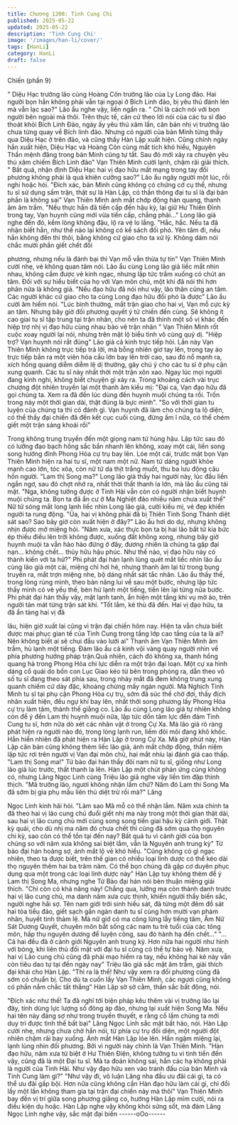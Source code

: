 ```yaml
---
title: Chương 1208: Tinh Cung Chi
published: 2025-05-22
updated: 2025-05-22
description: 'Tinh Cung Chi'
image: '/images/han-li/cover/'
tags: [HanLi]
category: HanLi
draft: false
---
```


Chiến (phần 9)

" Diệu Hạc trưởng lão cùng Hoàng Côn trưởng lão của Ly Long
đảo. Hai người bọn hắn không phải vẫn tại ngoại ở Bích Linh đảo,
bị yêu thú đánh lén mà vẫn lạc sao?" Lão ẩu nghe vậy, liền ngẩn
ra.
" Chỉ là cách nói với bọn người bên ngoài mà thôi. Trên thực tế,
căn cứ theo lời nói của các tu sĩ đào thoát khỏi Bích Linh Đảo,
ngày ấy yêu thú xâm lấn, căn bản nhị vị trưởng lão chưa từng
quay về Bích linh đảo. Nhưng có người của bản Minh từng thấy
qua Diệu Hạc ở trên đảo, và cũng thấy Hàn Lập xuất hiện. Cũng
chính ngày hắn xuất hiện, Diệu Hạc và Hoàng Côn cùng mất tích
khó hiểu, Nguyên Thần mệnh đăng trong bản Minh cũng tự tắt.
Sau đó mới xảy ra chuyện yêu thú xâm chiếm Bích Linh đảo" Vạn
Thiên Minh cười lạnh, chậm rãi giải thích.
" Bất quá, nhận định Diệu Hạc hai vị đạo hữu mất mạng trong tay
đối phương không phải là quá khiên cưỡng sao?" Lão ẩu ngây
người một lúc, rồi nghi hoặc hỏi.
"Đích xác, bản Minh cũng không có chứng cớ cụ thể, nhưng tu sĩ
sử dụng sấm trận, thật sự là Hàn Lập, có thần thông đại tu sĩ là
đại bán phần là không sai" Vạn Thiên Minh ánh mắt chớp động
hàn quang, thanh âm âm trầm.
"Nếu thực hắn đã tiến cấp đến hậu kỳ, lại giữ Hư Thiên Đỉnh trong
tay, Vạn huynh cũng mới vừa tiến cấp, chẳng phải…" Long lão giả
nghe đến đó, kềm lòng không đậu, lộ ra vẻ lo lắng.
"Hắc, hắc. Nếu ta đã nhận biết hắn, như thế nào lại không có kế
sách đối phó. Yên tâm đi, nếu hắn không đến thì thôi, bằng không
cứ giao cho ta xử lý. Không dám nói chắc mười phần giết chết đối

phương, nhưng nếu là đánh bại thì Vạn mỗ vẫn thừa tự tin" Vạn
Thiên Minh cười nhẹ, vẻ không quan tâm nói.
Lão ẩu cùng Long lão giả liếc mắt nhìn nhau, không cầm được vẻ
kinh ngạc, nhưng lập tức trầm xuống có chút an tâm. Đối với sự
hiểu biết của họ với Vạn môn chủ, một khi đã nói thì hơn phân
nửa là không giả.
"Nếu đạo hữu đã nói như vậy, lão thân cũng an tâm. Các người
khác cứ giao cho ta cùng Long đạo hữu đối phó là được" Lão ẩu
cười âm hiểm nói.
"Lúc bình thường, mắt trận giao cho hai vị, Vạn mỗ cực kỳ an tâm.
Nhưng bây giờ đối phương quyết ý tử chiến đến cùng. Sẽ không ít
cao giai tu sĩ tập trung tại trận nhãn, cho nên ta đã thỉnh một số vị
khác đến hiệp trợ nhị vị đạo hữu cùng nhau bảo vệ trận nhãn "
Vạn Thiên Minh rốt cuộc xoay người lại nói, nhưng trên mặt lộ
biểu tình vô cùng quỷ dị.
"Hiệp trợ? Vạn huynh nói rất đúng" Lão giả cả kinh trực tiếp hỏi.
Lần này Vạn Thiên Minh không trực tiếp trả lời, mà bỗng nhiên
giơ tay lên, trong tay áo trực tiếp bắn ra một viên hỏa cầu lớn bay
lên trời cao, sau đó nổ mạnh ra, xích hồng quang diễm diễm lệ dị
thường, gây chú ý cho các tu sĩ ở phụ cận xung quanh. Các tu sĩ
này nhất thời một trận xôn xao.
Ngay lúc mọi người đang kinh nghi, không biết chuyện gì xảy ra.
Trong khoảng cách vài trục chượng đột nhiên truyền lại một thanh
âm kiều mị:
"Đại ca, Vạn đạo hữu đã gọi chúng ta. Xem ra đã đến lúc dùng
đến huynh muội chúng ta rồi. Trốn trong này một thời gian dài,
thật đúng là bực mình".
"So với thời gian tu luyện của chúng ta thì có đánh gì. Vạn huynh
đã làm cho chúng ta lộ diện, có thể thấy đại chiến đã đến kết cục
cuối cùng, đừng ầm ĩ nữa, có thể chém giết một trận sảng khoái
rồi"

Trong không trung truyền đến một giọng nam tử hùng hậu.
Lập tức sau đó có lưỡng đạo bạch hồng sắc bắn nhanh lên
không, xoay một cái, liền song song hướng đỉnh Phong Hỏa cự
trụ bay lên.
Lóe một cái, trước mặt bọn Vạn Thiên Minh hiện ra hai tu sĩ, một
nam một nữ. Nam tử dáng người khỏe mạnh cao lớn, tóc xõa,
còn nữ tử da thịt trắng muốt, thu ba lưu động câu hồn người.
"Lam thị Song ma?" Long lão giả thấy hai người này, lúc đầu liền
ngẩn ngơ, sau đó chợt nhớ ra, nhất thời thất thanh la lớn, mà lão
ẩu cũng tái mặt.
"Nga, không tưởng được ở Tinh Hải vẫn còn có người nhận biết
huynh muội chúng ta. Bọn ta đã ẩn cư ở Ma Nghiệt đảo nhiều
năm chưa xuất thế" Nữ tử sóng mắt long lanh liếc nhìn Long lão
giả, cười kiều mị, vẻ đẹp khiến người ta rung động.
"Ủa, hai vị không phải đã bị Thiên Tinh Song Thánh diệt sát sao?
Sao bây giờ còn xuất hiện ở đây?" Lão ẩu hơi do dự, nhưng
không nhịn được mở miệng hỏi.
"Năm xưa, xác thực bọn ta bị hai lão bất tử kia bức ép thiếu điều
lên trời không được, xuống đất không xong, nhưng bây giờ huynh
muội ta vẫn hảo hảo đứng ở đây, đương nhiên là chúng ta gặp đại
nạn… không chết… thủy hữu hậu phúc. Như thế nào, vị đạo hữu
này có thành kiến với ta hử?" Phi phát đại hán lạnh lùng quét mắt
liếc nhìn lão ẩu cùng lão giả một cái, miệng chỉ hơi hé, nhưng
thanh âm lại từ trong bụng truyền ra, mắt trợn miệng nhe, bộ
dáng nhất sát tắc nhân.
Lão ẩu thấy thế, trong lòng rùng mình, theo bản năng lui về sau
một bước, nhưng lập tức thấy mình có vẻ yếu thế, bèn hừ lạnh
một tiếng, tiến lên lại từng nửa bước.
Phi phát đại hán thấy vậy, mặt lạnh tanh, ẩn hiện một tầng khí vụ
mờ ảo, trên người tản mát từng trận sát khí.
"Tốt lắm, kẻ thù đã đến. Hai vị đạo hữu, ta đã ẩn tàng hai vị đã

lâu, hiện giờ xuất lai cũng vì trận đại chiến hôm nay. Hiện ta vẫn
chưa biết được mai phục gian tế của Tinh Cung trong tầng lớp
cao tầng của ta là ai? Nên không biết ai sẽ chui đầu vào lưới ai"
Thanh âm Vạn Thiên Minh âm trầm, hù lạnh một tiếng.
Đám lão ẩu cả kinh vội vàng quay người nhìn về phía phương
hướng pháp trận.Quả nhiên, cách đó không xa, thanh hồng
quang hà trong Phong Hỏa chi lực diễn ra một trận đại loạn. Một
cự xa hình dáng cổ quái do bốn con Lục Giao kéo từ bên trong
phóng ra, dẫn theo vô số tu sĩ đang theo sát phía sau, trong nháy
mắt đã đem không trung xung quanh chiếm cứ dày đặc, khoảng
chừng mấy ngàn người.
Mà Nghịch Tinh Minh tu sĩ tại phụ cận Phong Hỏa cự trụ, sớm đã
súc thế chờ đợi, thấy địch nhân xuất hiện, đều ngự khí bay lên,
nhất thời song phương lấy Phong Hỏa cự trụ làm tâm, thành thế
giằng co.
Lão ẩu cùng Long lão giả tự nhiên không còn để ý đến Lam thị
huynh muội nữa, lập tức dồn tâm lực đến đám Tinh Cung tu sĩ,
hơn nữa dò xét các nhân vật ở trong Cự Xa.
Mà lão giả rõ ràng phát hiện ra người nào đó, trong lòng lạnh run,
liếm đôi môi đang khô khốc. Hắn hiển nhiên đã phát hiện ra Hàn
Lập ở trong Cự Xa.
Mà giờ phút này, Hàn Lập căn bản cũng không thèm liếc lão giả,
ánh mắt chớp động, thần niệm lập tức rơi trên người vị Vạn đại
môn chủ, hai mắt nhíu lại đánh giá cao thấp.
"Lam thị Song ma!"
Tử bào đại hán thấy đôi nam nữ tu sĩ, giống như Long lão giả lúc
trước, thất thanh la lên.
Hàn Lập một chút phản ứng cũng không có, nhưng Lăng Ngọc
Linh cùng Triệu lão giả nghe vậy liền tim đập thình thịch.
"Mã trưởng lão, ngươi không nhận lầm chứ? Năm đó Lam thi
Song Ma đã sớm bị gia phụ mẫu liên thủ diệt trừ rồi mà?" Lăng

Ngọc Linh kinh hãi hỏi.
"Làm sao Mã mỗ có thể nhận lầm. Năm xưa chính ta đã theo hai
vị lão cung chủ đuổi giết nhị ma này trong một thời gian thật dài,
sau hai vị lão cung chủ mới cùng song song tiến giai hậu kỳ cảnh
giới. Thật kỳ quái, cho dù nhị ma năm đó chưa chết thì cũng đã
sớm qua thọ nguyên chi kỳ, sao còn có thể tồn tại đến nay? Bất
quá tu vi cảnh giới của bọn chúng so với năm xưa không sai biệt
lắm, vẫn là Nguyên anh trung kỳ" Tử bào đại hán hoảng sợ, ánh
mắt lộ vẻ khó hiểu.
"Cũng không có gì ngạc nhiên, theo ta được biết, trên thế gian có
nhiều loại linh dược có thể kéo dài thọ nguyên thêm hai ba trăm
năm. Có thể bọn chúng đã gặp cơ duyên phục dụng qua một
trong các loại linh dược này" Hàn Lập tuy không thèm để ý Lam
thị Song Ma, nhưng nghe Tử Bào đại hán nói bèn thuận miệng
giải thích.
"Chỉ còn có khả năng này! Chẳng qua, lưỡng ma còn thành danh
trước hai vị lão cung chủ, ma danh năm xưa cực thịnh, khiến
người thấy biến sắc, người nghe hãi sợ. Tên nam giới trời sinh
hiếu sát, đã từng một đêm đồ sát hai tòa tiểu đảo, giết sạch gần
ngàn danh tu sĩ cùng hơn mười vạn phàm nhân, huyết tinh thảm
lệ. Mà nữ giớ có ma công lừng lẫy tiếng tăm, Âm Nữ Sát Dương
Quyết, chuyên môn bắt sống các nam tu trẻ tuổi của các tông
môn, hấp thụ nguyên dương để luyện công, sau đó hành hạ đến
chết…"
"… Cả hai đều đã ở cảnh giới Nguyên anh trung kỳ. Hơn nữa hai
người như hình với bóng, khi liên thủ đối mặt với đại tu sĩ cũng có
thể tự bảo vệ. Năm xưa, hai vị Lão cung chủ cũng đã phải mạo
hiểm ra tay, nếu không hai kẻ này vẫn còn tiêu dao tự tại đến
ngày nay" Triệu lão giả sắc mặt âm trầm, giải thích đại khái cho
Hàn Lập.
"Thì ra là thế! Như vậy xem ra đối phương cũng đã sớm có chuẩn
bị. Cho dù ta cuốn lấy Vạn Thiên Minh, các ngươi cũng không có
phần nắm chắc tất thắng" Hàn Lập sờ sờ cằm, thần sắc bất động,
nói.

"Đích xác như thế! Ta đã nghĩ tới biện pháp kêu thêm vài vị trưởng
lão lại đây, tính dùng lực lượng số đông áp đảo, nhưng lại xuất
hiện Song Ma. Nếu hai tên này đáng sợ như trong truyền thuyết, e
rằng cố lắm chúng ta mới duy trì được tình thế bất bại" Lăng Ngọc
Linh sắc mặt bất hảo, nói.
Hàn Lập cười nhẹ, nhưng chưa chờ hắn nói, từ phía cự trụ đối
diện, một người đột nhiên chậm rãi bay xuống. Ánh mắt Hàn Lập
lóe lên. Hắn ngậm miệng lại, lạnh lùng nhìn đối phương.
Bởi vì người này chính là Vạn Thiên Minh.
"Hàn đạo hữu, năm xưa từ biệt ở Hư Thiên Điện, không tưởng tu
vi tinh tiến đến vậy, cũng đã là một Đại tu sĩ. Mà ta đoán không
sai, hẳn các hạ không phải là người của Tinh Hải. Như vậy đạo
hữu xen vào tranh đấu của bản Minh và Tinh Cung làm gì?"
"Như vậy đi, vô luận Lăng nha đầu ưu đãi cái gì, ta có thể ưu đãi
gấp bội. Hơn nữa cũng không cần Hàn đạo hữu làm cái gì, chỉ đổi
lấy một lần không tham gia tại trận đại chiến này mà thôi" Vạn
Thiên Minh bay đến vị trí giữa song phương giằng co, hướng Hàn
Lập mỉm cười, nói ra điều kiện dụ hoặc.
Hàn Lập nghe vậy không khỏi sửng sốt, mà đám Lăng Ngọc Linh
nghe vậy, sắc mặt đại biến
------oOo------
